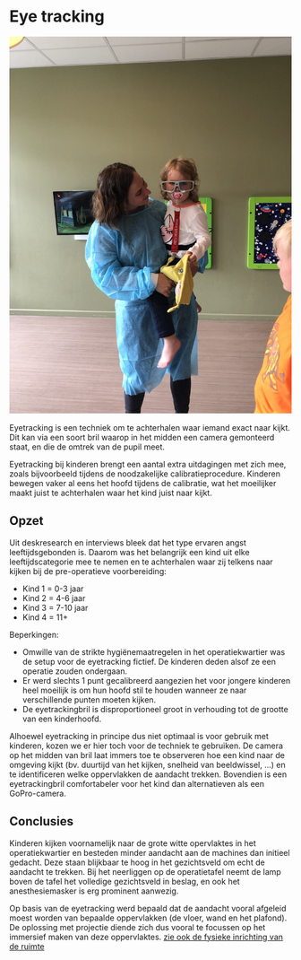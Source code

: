 # Eye tracking

![eye tracking](./images/eye_tracking2.jpg)


Eyetracking is een techniek om te achterhalen waar iemand exact naar kijkt.  
Dit kan via een soort bril waarop in het midden een camera gemonteerd staat, en die de omtrek van de pupil meet.

Eyetracking bij kinderen brengt een aantal extra uitdagingen met zich mee, zoals bijvoorbeeld tijdens de noodzakelijke calibratieprocedure. Kinderen bewegen vaker al eens het hoofd tijdens de calibratie, wat het moeilijker maakt juist te achterhalen waar het kind juist naar kijkt.


## Opzet
Uit deskresearch en interviews bleek dat het type ervaren angst leeftijdsgebonden is. Daarom was het belangrijk een kind uit elke leeftijdscategorie mee te nemen en te achterhalen waar zij telkens naar kijken bij de pre-operatieve voorbereiding: 

* Kind 1 = 0-3 jaar
* Kind 2 = 4-6 jaar
* Kind 3 = 7-10 jaar
* Kind 4 = 11+ 

Beperkingen:
* Omwille van de strikte hygiënemaatregelen in het operatiekwartier was de setup voor de eyetracking fictief. De kinderen deden alsof ze een operatie zouden ondergaan. 
* Er werd slechts 1 punt gecalibreerd aangezien het voor jongere kinderen heel moeilijk is om hun hoofd stil te houden wanneer ze naar verschillende punten moeten kijken. 
* De eyetrackingbril is disproportioneel groot in verhouding tot de grootte van een kinderhoofd. 

Alhoewel eyetracking in principe dus niet optimaal is voor gebruik met kinderen, kozen we er hier toch voor de techniek te gebruiken. De camera op het midden van bril laat immers toe te observeren hoe een kind naar de omgeving kijkt (bv. duurtijd van het kijken, snelheid van beeldwissel, ...) en te identificeren welke oppervlakken de aandacht trekken. Bovendien is een eyetrackingbril comfortabeler voor het kind dan alternatieven als een GoPro-camera.

## Conclusies

Kinderen kijken voornamelijk naar de grote witte opervlaktes in het operatiekwartier en besteden minder aandacht aan de machines dan initieel gedacht. Deze staan blijkbaar te hoog in het gezichtsveld om echt de aandacht te trekken. Bij het neerliggen op de operatietafel neemt de lamp boven de tafel het volledige gezichtsveld in beslag, en ook het anesthesiemasker is erg prominent aanwezig. 

Op basis van de eyetracking werd bepaald dat de aandacht vooral afgeleid moest worden van bepaalde oppervlakken (de vloer, wand en het plafond). De oplossing met projectie diende zich dus vooral te focussen op het immersief maken van deze oppervlaktes.  [zie ook de fysieke inrichting van de ruimte](fysieke_opstelling.md)


